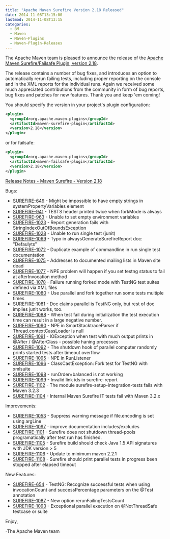 ```yaml
---
title: "Apache Maven Surefire Version 2.18 Released"
date: 2014-11-08T13:15:00
lastmod: 2014-11-08T13:15
categories:
  - BM
  - Maven
  - Maven-Plugins
  - Maven-Plugin-Releases
---
```

The Apache Maven team is pleased to announce the release of the 
[Apache Maven Surefire/Failsafe Plugin, version 2.18](http://maven.apache.org/surefire/).

The release contains a number of bug fixes, and introduces an option to
automatically rerun failing tests, including proper reporting on the
console and in the XML reports for the individual runs.
Again we received some much appreciated contributions from the community in
form of bug reports, bug fixes and patches for new features. Thank you and
keep 'em coming!

You should specify the version in your project's plugin configuration:

```xml
<plugin>
  <groupId>org.apache.maven.plugins</groupId>
  <artifactId>maven-surefire-plugin</artifactId>
  <version>2.18</version>
</plugin>
```

or for failsafe:

```xml
<plugin>
  <groupId>org.apache.maven.plugins</groupId>
  <artifactId>maven-failsafe-plugin</artifactId>
  <version>2.18</version>
</plugin>
```
<!-- more -->

[Release Notes - Maven Surefire - Version 2.18](http://jira.codehaus.org/secure/ReleaseNote.jspa?projectId=10541&version=20175)

Bugs:

 * [SUREFIRE-649](https://issues.apache.org/jira/browse/SUREFIRE-649) - Might be impossible to have empty strings in systemPropertyVariables element
 * [SUREFIRE-941](https://issues.apache.org/jira/browse/SUREFIRE-941) - TESTS header printed twice when forkMode is always
 * [SUREFIRE-963](https://issues.apache.org/jira/browse/SUREFIRE-963) - Unable to set empty environment variables
 * [SUREFIRE-1023](https://issues.apache.org/jira/browse/SUREFIRE-1023) - Report generation fails with StringIndexOutOfBoundsException
 * [SUREFIRE-1028](https://issues.apache.org/jira/browse/SUREFIRE-1028) - Unable to run single test (junit)
 * [SUREFIRE-1069](https://issues.apache.org/jira/browse/SUREFIRE-1069) - Typo in alwaysGenerateSurefireReport doc: "Defaulyts"
 * [SUREFIRE-1072](https://issues.apache.org/jira/browse/SUREFIRE-1072) - Duplicate example of commandline in run single test documentation
 * [SUREFIRE-1075](https://issues.apache.org/jira/browse/SUREFIRE-1075) - Addresses to documented mailing lists in Maven site dead
 * [SUREFIRE-1077](https://issues.apache.org/jira/browse/SUREFIRE-1077) - NPE problem will happen if you set testng status to fail at afterInvocation method
 * [SUREFIRE-1078](https://issues.apache.org/jira/browse/SUREFIRE-1078) - Failure running forked mode with TestNG test suites defined via XML files
 * [SUREFIRE-1080](https://issues.apache.org/jira/browse/SUREFIRE-1080) - Use parallel and fork together run some tests multiple times
 * [SUREFIRE-1081](https://issues.apache.org/jira/browse/SUREFIRE-1081) - Doc claims parallel is TestNG only, but rest of doc implies junit works, too.
 * [SUREFIRE-1088](https://issues.apache.org/jira/browse/SUREFIRE-1088) - When test fail during initialization the test execution time can result in a large negative number.
 * [SUREFIRE-1090](https://issues.apache.org/jira/browse/SUREFIRE-1090) - NPE in SmartStacktraceParser if Thread.contextCassLoader is null
 * [SUREFIRE-1091](https://issues.apache.org/jira/browse/SUREFIRE-1091) - IOException when test with much output prints in @After / @AfterClass - possible haning processes
 * [SUREFIRE-1092](https://issues.apache.org/jira/browse/SUREFIRE-1092) - The shutdown hook of parallel computer randomly prints started tests after timeout overflow
 * [SUREFIRE-1095](https://issues.apache.org/jira/browse/SUREFIRE-1095) - NPE in RunListener
 * [SUREFIRE-1096](https://issues.apache.org/jira/browse/SUREFIRE-1096) - ClassCastException: Fork test for TestNG with xmlsuite
 * [SUREFIRE-1098](https://issues.apache.org/jira/browse/SUREFIRE-1098) - runOrder=balanced is not working
 * [SUREFIRE-1099](https://issues.apache.org/jira/browse/SUREFIRE-1099) - Invalid link ids in surefire-report
 * [SUREFIRE-1102](https://issues.apache.org/jira/browse/SUREFIRE-1102) - The module surefire-setup-integration-tests fails with Maven 3.2.3
 * [SUREFIRE-1104](https://issues.apache.org/jira/browse/SUREFIRE-1104) - Internal Maven Surefire IT tests fail with Maven 3.2.x

Improvements:

 * [SUREFIRE-1053](https://issues.apache.org/jira/browse/SUREFIRE-1053) - Suppress warning message if file.encoding is set using argLine
 * [SUREFIRE-1097](https://issues.apache.org/jira/browse/SUREFIRE-1097) - improve documentation includes/excludes
 * [SUREFIRE-1101](https://issues.apache.org/jira/browse/SUREFIRE-1101) - Surefire does not shutdown thread-pools programatically after test run has finished.
 * [SUREFIRE-1105](https://issues.apache.org/jira/browse/SUREFIRE-1105) - Surefire build should check Java 1.5 API signatures with JDK version > 5
 * [SUREFIRE-1106](https://issues.apache.org/jira/browse/SUREFIRE-1106) - Update to minimum maven 2.2.1
 * [SUREFIRE-1108](https://issues.apache.org/jira/browse/SUREFIRE-1108) - Surefire should print parallel tests in progress been stopped after elapsed timeout

New Features:

 * [SUREFIRE-654](https://issues.apache.org/jira/browse/SUREFIRE-654) - TestNG: Recognize successful tests when using invocationCount and successPercentage parameters on the @Test annotation
 * [SUREFIRE-1087](https://issues.apache.org/jira/browse/SUREFIRE-1087) - New option rerunFailingTestsCount
 * [SUREFIRE-1093](https://issues.apache.org/jira/browse/SUREFIRE-1093) - Exceptional parallel execution on @NotThreadSafe testcase or suite

Enjoy,

-The Apache Maven team


